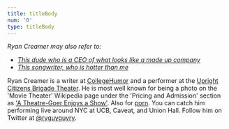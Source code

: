 ```yaml
---
title: titleBody
num: '0'
type: titleBody
---
```

_Ryan Creamer may also refer to:_

* [_This dude who is a CEO of what looks like a made up company_](https://spower.com/bios/bio-ryan_creamer.php)
* [_This songwriter, who is hotter than me_](http://www.spiritmusicgroup.com/Clients/Library/Ryan-Creamer)

Ryan Creamer is a writer at [CollegeHumor](http://www.collegehumor.com/user/6926917) and a performer at the [Upright Citizens Brigade Theater](http://ucbcomedy.com/user/39457). He is most well known for being a photo on the 'Movie Theater'  Wikipedia page under the 'Pricing and Admission' section as ['A Theatre-Goer Enjoys a Show'](https://en.wikipedia.org/wiki/Movie_theater#Pricing_and_admission). Also for [porn](https://www.pornhub.com/model/ryancreamer). You can catch him performing live around NYC at UCB, Caveat, and Union Hall. Follow him on Twitter at [@ryguyguyry](https://twitter.com/ryguyguyry).

